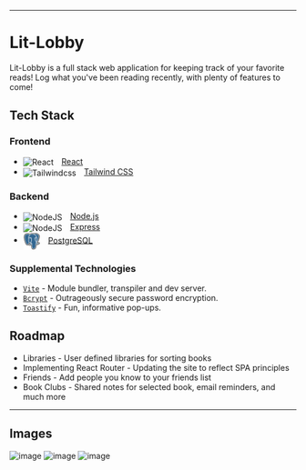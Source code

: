 - - - -

# Lit-Lobby

Lit-Lobby is a full stack web application for keeping track of your favorite reads! Log what you've been reading recently, with plenty of features to come!

## Tech Stack

### Frontend
- <img align="center" alt="React" width="30px" style="padding-right:10px;" src="https://cdn.jsdelivr.net/gh/devicons/devicon/icons/react/react-original.svg" /> [React](https://reactjs.org)
- <img align="center" alt="Tailwindcss" width="30px" style="padding-right:10px;" src="https://cdn.jsdelivr.net/gh/devicons/devicon/icons/tailwindcss/tailwindcss-plain.svg" /> [Tailwind CSS](https://tailwindcss.com)

### Backend
- <img align="center" alt="NodeJS" width="30px" style="padding-right:10px;" src="https://cdn.jsdelivr.net/gh/devicons/devicon/icons/nodejs/nodejs-original.svg" /> [Node.js](https://nodejs.org)
- <img align="center" alt="NodeJS" width="30px" style="padding-right:10px;" src="https://cdn.jsdelivr.net/gh/devicons/devicon/icons/express/express-original.svg" /> [Express](https://expressjs.com)
- <img align="center" alt="PostgresSQL" width="30px" style="padding-right:10px;" src="https://raw.githubusercontent.com/devicons/devicon/v2.15.1/icons/postgresql/postgresql-original.svg" /> [PostgreSQL](https://www.postgresql.org)

### Supplemental Technologies
- [`Vite`](https://vitejs.dev/) - Module bundler, transpiler and dev server.
- [`Bcrypt`](https://www.npmjs.com/package/bcrypt) - Outrageously secure password encryption.
- [`Toastify`](https://www.npmjs.com/package/react-toastify) - Fun, informative pop-ups.

## Roadmap
- Libraries - User defined libraries for sorting books
- Implementing React Router - Updating the site to reflect SPA principles
- Friends - Add people you know to your friends list
- Book Clubs - Shared notes for selected book, email reminders, and much more

- - - -

## Images


![image](https://github.com/Sonapanic/Lit-Lobby2.0/assets/129539186/f2b83675-f3e8-476a-9383-468b476ebdc9)
![image](https://github.com/Sonapanic/Lit-Lobby2.0/assets/129539186/0e8ff281-5c36-436a-868b-010f48e71d9f)
![image](https://github.com/Sonapanic/Lit-Lobby2.0/assets/129539186/13d41807-0132-44d2-8116-40e5872ecf40)

